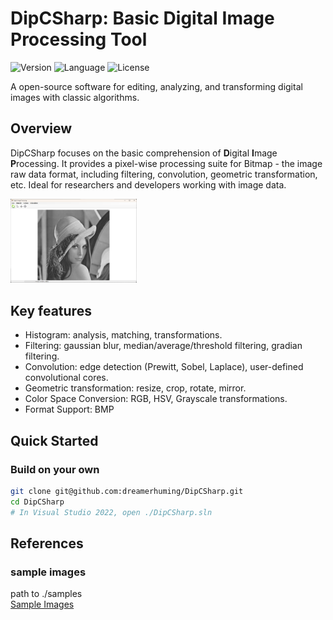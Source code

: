 # DipCSharp: Basic Digital Image Processing Tool

![Version](https://img.shields.io/badge/Version-1.0.0-green)
![Language](https://img.shields.io/badge/Language-C%23-purple)
![License](https://img.shields.io/badge/License-MIT-blue)

A open-source software for editing, analyzing, and transforming digital images with classic algorithms.

## Overview

DipCSharp focuses on the basic comprehension of **D**igital **I**mage **P**rocessing. It provides a pixel-wise processing suite for Bitmap - the image raw data format, including filtering, convolution, geometric transformation, etc. Ideal for researchers and developers working with image data.

<img src="Resources/dip_main.jpg" alt="图片名称" width="40%" />

## Key features
- Histogram: analysis, matching, transformations.
- Filtering: gaussian blur, median/average/threshold filtering, gradian filtering.
- Convolution: edge detection (Prewitt, Sobel, Laplace), user-defined convolutional cores.
- Geometric transformation: resize, crop, rotate, mirror.
- Color Space Conversion: RGB, HSV, Grayscale transformations.
- Format Support: BMP

## Quick Started
### Build on your own
```sh
git clone git@github.com:dreamerhuming/DipCSharp.git
cd DipCSharp
# In Visual Studio 2022, open ./DipCSharp.sln
```

## References

### sample images
path to ./samples \
[Sample Images](https://eeweb.engineering.nyu.edu/~yao/EL5123/SampleData.html)
